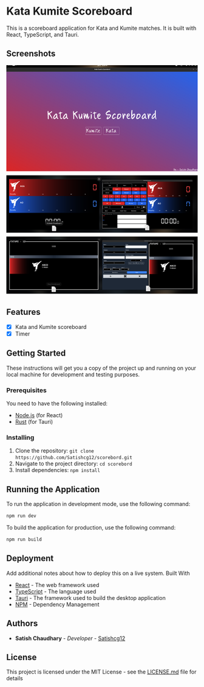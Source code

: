 # Kata Kumite Scoreboard

This is a scoreboard application for Kata and Kumite matches. It is built with React, TypeScript, and Tauri.

## Screenshots

![Screenshot](./assets/ss.png)

## Features

- [x] Kata and Kumite scoreboard
- [x] Timer

## Getting Started

These instructions will get you a copy of the project up and running on your local machine for development and testing purposes.

### Prerequisites

You need to have the following installed:

- [Node.js](https://nodejs.org/en/) (for React)
- [Rust](https://www.rust-lang.org/) (for Tauri)

### Installing

1. Clone the repository: `git clone https://github.com/Satishcg12/scorebord.git`
2. Navigate to the project directory: `cd scorebord`
3. Install dependencies: `npm install`

## Running the Application

To run the application in development mode, use the following command:

```sh
npm run dev
```

To build the application for production, use the following command:
```sh
npm run build
```



## Deployment

Add additional notes about how to deploy this on a live system.
Built With
- [React](https://reactjs.org/) - The web framework used
- [TypeScript](https://www.typescriptlang.org/) - The language used
- [Tauri](https://tauri.studio/) - The framework used to build the desktop application
- [NPM](https://www.npmjs.com/) - Dependency Management

## Authors

- **Satish Chaudhary** - _Developer_ - [Satishcg12](https://github.com/Satishcg12/)
    
## License

This project is licensed under the MIT License - see the [LICENSE.md](LICENSE.md) file for details
